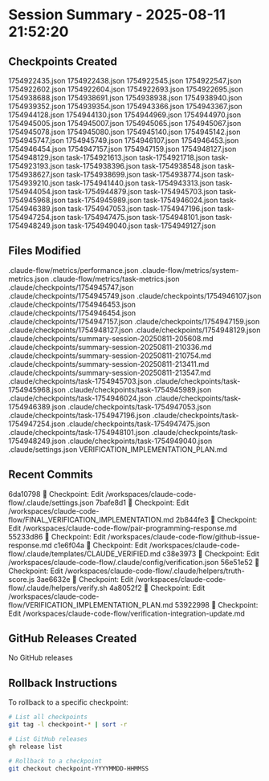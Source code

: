 # Session Summary - 2025-08-11 21:52:20

## Checkpoints Created
1754922435.json
1754922438.json
1754922545.json
1754922547.json
1754922602.json
1754922604.json
1754922693.json
1754922695.json
1754938688.json
1754938691.json
1754938938.json
1754938940.json
1754939352.json
1754939354.json
1754943366.json
1754943367.json
1754944128.json
1754944130.json
1754944969.json
1754944970.json
1754945005.json
1754945007.json
1754945065.json
1754945067.json
1754945078.json
1754945080.json
1754945140.json
1754945142.json
1754945747.json
1754945749.json
1754946107.json
1754946453.json
1754946454.json
1754947157.json
1754947159.json
1754948127.json
1754948129.json
task-1754921613.json
task-1754921718.json
task-1754923193.json
task-1754938396.json
task-1754938548.json
task-1754938627.json
task-1754938699.json
task-1754938774.json
task-1754939210.json
task-1754941440.json
task-1754943313.json
task-1754944054.json
task-1754944879.json
task-1754945703.json
task-1754945968.json
task-1754945989.json
task-1754946024.json
task-1754946389.json
task-1754947053.json
task-1754947196.json
task-1754947254.json
task-1754947475.json
task-1754948101.json
task-1754948249.json
task-1754949040.json
task-1754949127.json

## Files Modified
.claude-flow/metrics/performance.json
.claude-flow/metrics/system-metrics.json
.claude-flow/metrics/task-metrics.json
.claude/checkpoints/1754945747.json
.claude/checkpoints/1754945749.json
.claude/checkpoints/1754946107.json
.claude/checkpoints/1754946453.json
.claude/checkpoints/1754946454.json
.claude/checkpoints/1754947157.json
.claude/checkpoints/1754947159.json
.claude/checkpoints/1754948127.json
.claude/checkpoints/1754948129.json
.claude/checkpoints/summary-session-20250811-205608.md
.claude/checkpoints/summary-session-20250811-210336.md
.claude/checkpoints/summary-session-20250811-210754.md
.claude/checkpoints/summary-session-20250811-213411.md
.claude/checkpoints/summary-session-20250811-213547.md
.claude/checkpoints/task-1754945703.json
.claude/checkpoints/task-1754945968.json
.claude/checkpoints/task-1754945989.json
.claude/checkpoints/task-1754946024.json
.claude/checkpoints/task-1754946389.json
.claude/checkpoints/task-1754947053.json
.claude/checkpoints/task-1754947196.json
.claude/checkpoints/task-1754947254.json
.claude/checkpoints/task-1754947475.json
.claude/checkpoints/task-1754948101.json
.claude/checkpoints/task-1754948249.json
.claude/checkpoints/task-1754949040.json
.claude/settings.json
VERIFICATION_IMPLEMENTATION_PLAN.md

## Recent Commits
6da10798 🔖 Checkpoint: Edit /workspaces/claude-code-flow/.claude/settings.json
7bafe8d1 🔖 Checkpoint: Edit /workspaces/claude-code-flow/FINAL_VERIFICATION_IMPLEMENTATION.md
2b844fe3 🔖 Checkpoint: Edit /workspaces/claude-code-flow/pair-programming-response.md
55233d86 🔖 Checkpoint: Edit /workspaces/claude-code-flow/github-issue-response.md
c1e6f04a 🔖 Checkpoint: Edit /workspaces/claude-code-flow/.claude/templates/CLAUDE_VERIFIED.md
c38e3973 🔖 Checkpoint: Edit /workspaces/claude-code-flow/.claude/config/verification.json
56e51e52 🔖 Checkpoint: Edit /workspaces/claude-code-flow/.claude/helpers/truth-score.js
3ae6632e 🔖 Checkpoint: Edit /workspaces/claude-code-flow/.claude/helpers/verify.sh
4a8052f2 🔖 Checkpoint: Edit /workspaces/claude-code-flow/VERIFICATION_IMPLEMENTATION_PLAN.md
53922998 🔖 Checkpoint: Edit /workspaces/claude-code-flow/verification-integration-update.md

## GitHub Releases Created
No GitHub releases

## Rollback Instructions
To rollback to a specific checkpoint:
```bash
# List all checkpoints
git tag -l checkpoint-* | sort -r

# List GitHub releases
gh release list

# Rollback to a checkpoint
git checkout checkpoint-YYYYMMDD-HHMMSS
```
